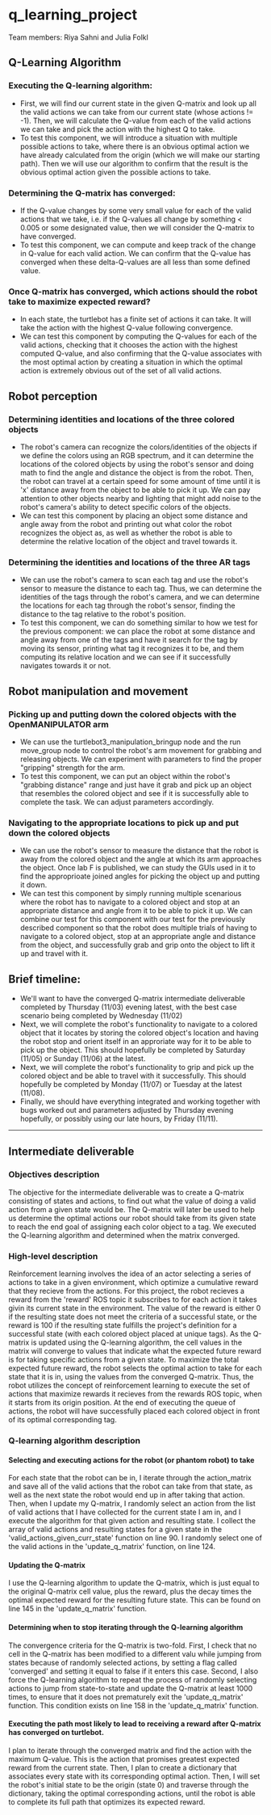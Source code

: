 # q_learning_project
Team members: Riya Sahni and Julia Folkl
## Q-Learning Algorithm
### Executing the Q-learning algorithm:
* First, we will find our current state in the given Q-matrix and look up all the valid actions we can take from our current state (whose actions != -1). Then, we will calculate the Q-value from each of the valid actions we can take and pick the action with the highest Q to take.
* To test this component, we will introduce a situation with multiple possible actions to take, where there is an obvious optimal action we have already calculated from the origin (which we will make our starting path). Then we will use our algorithm to confirm that the result is the obvious optimal action given the possible actions to take.
### Determining the Q-matrix has converged:
* If the Q-value changes by some very small value for each of the valid actions that we take, i.e. if the Q-values all change by something < 0.005 or some designated value, then we will consider the Q-matrix to have converged.
* To test this component, we can compute and keep track of the change in Q-value for each valid action. We can confirm that the Q-value has converged when these delta-Q-values are all less than some defined value.
### Once Q-matrix has converged, which actions should the robot take to maximize expected reward?
* In each state, the turtlebot has a finite set of actions it can take. It will take the action with the highest Q-value following convergence.
* We can test this component by computing the Q-values for each of the valid actions, checking that it chooses the action with the highest computed Q-value, and also confirming that the Q-value associates with the most optimal action by creating a situation in which the optimal action is extremely obvious out of the set of all valid actions.
## Robot perception
### Determining identities and locations of the three colored objects
* The robot's camera can recognize the colors/identities of the objects if we define the colors using an RGB spectrum, and it can determine the locations of the colored objects by using the robot's sensor and doing math to find the angle and distance the object is from the robot. Then, the robot can travel at a certain speed for some amount of time until it is 'x' distance away from the object to be able to pick it up. We can pay attention to other objects nearby and lighting that might add noise to the robot's camera's ability to detect specific colors of the objects.
* We can test this component by placing an object some distance and angle away from the robot and printing out what color the robot recognizes the object as, as well as whether the robot is able to determine the relative location of the object and travel towards it.
### Determining the identities and locations of the three AR tags
* We can use the robot's camera to scan each tag and use the robot's sensor to measure the distance to each tag. Thus, we can determine the identities of the tags through the robot's camera, and we can determine the locations for each tag through the robot's sensor, finding the distance to the tag relative to the robot's position.
* To test this component, we can do something similar to how we test for the previous component: we can place the robot at some distance and angle away from one of the tags and have it search for the tag by moving its sensor, printing what tag it recognizes it to be, and them computing its relative location and we can see if it successfully navigates towards it or not.
## Robot manipulation and movement
### Picking up and putting down the colored objects with the OpenMANIPULATOR arm
* We can use the turtlebot3_manipulation_bringup node and the run move_group node to control the robot's arm movement for grabbing and releasing objects. We can experiment with parameters to find the proper "gripping" strength for the arm.
* To test this component, we can put an object within the robot's "grabbing distance" range and just have it grab and pick up an object that resembles the colored object and see if it is successfully able to complete the task. We can adjust parameters accordingly.
### Navigating to the appropriate locations to pick up and put down the colored objects
* We can use the robot's sensor to measure the distance that the robot is away from the colored object and the angle at which its arm approaches the object. Once lab F is published, we can study the GUIs used in it to find the approprioate joined angles for picking the object up and putting it down.
* We can test this component by simply running multiple scenarious where the robot has to navigate to a colored object and stop at an appropriate distance and angle from it to be able to pick it up. We can combine our test for this component with our test for the previously described component so that the robot does multiple trials of having to navigate to a colored object, stop at an appropriate angle and distance from the object, and successfully grab and grip onto the object to lift it up and travel with it.
## Brief timeline:
* We'll want to have the converged Q-matrix intermediate deliverable completed by Thursday (11/03) evening latest, with the best case scenario being completed by Wednesday (11/02)
* Next, we will complete the robot's functionality to navigate to a colored object that it locates by storing the colored object's location and having the robot stop and orient itself in an approriate way for it to be able to pick up the object. This should hopefully be completed by Saturday (11/05) or Sunday (11/06) at the latest.
* Next, we will complete the robot's functionality to grip and pick up the colored object and be able to travel with it successfully. This should hopefully be completed by Monday (11/07) or Tuesday at the latest (11/08).
* Finally, we should have everything integrated and working together with bugs worked out and parameters adjusted by Thursday evening hopefully, or possibly using our late hours, by Friday (11/11).
---
## Intermediate deliverable
### Objectives description
The objective for the intermediate deliverable was to create a Q-matrix consisting of states and actions, to find out what the value of doing a valid action from a given state would be. The Q-matrix will later be used to help us determine the optimal actions our robot should take from its given state to reach the end goal of assigning each color object to a tag. We executed the Q-learning algorithm and determined when the matrix converged.
### High-level description
Reinforcement learning involves the idea of an actor selecting a series of actions to take in a given environment, which optimize a cumulative reward that they recieve from the actions. For this project, the robot recieves a reward from the 'reward' ROS topic it subscribes to for each action it takes givin its current state in the environment. The value of the reward is either 0 if the resulting state does not meet the criteria of a successful state, or the reward is 100 if the resulting state fulfills the project's definition for a successful state (with each colored object placed at unique tags). As the Q-matrix is updated using the Q-learning algorithm, the cell values in the matrix will converge to values that indicate what the expected future reward is for taking specific actions from a given state. To maximize the total expected future reward, the robot selects the optimal action to take for each state that it is in, using the values from the converged Q-matrix. Thus, the robot utilizes the concept of reinforcement learning to execute the set of actions that maximize rewards it recieves from the rewards ROS topic, when it starts from its origin position. At the end of executing the queue of actions, the robot will have successfully placed each colored object in front of its optimal corresponding tag.
### Q-learning algorithm description
#### Selecting and executing actions for the robot (or phantom robot) to take
For each state that the robot can be in, I iterate through the action_matrix and save all of the valid actions that the robot can take from that state, as well as the next state the robot would end up in after taking that action. Then, when I update my Q-matrix, I randomly select an action from the list of valid actions that I have collected for the current state I am in, and I execute the algorithm for that given action and resulting state. I collect the array of valid actions and resulting states for a given state in the 'valid_actions_given_curr_state' function on line 90. I randomly select one of the valid actions in the 'update_q_matrix' function, on line 124. 
#### Updating the Q-matrix
I use the Q-learning algorithm to update the Q-matrix, which is just equal to the original Q-matrix cell value, plus the reward, plus the decay times the optimal expected reward for the resulting future state. This can be found on line 145 in the 'update_q_matrix' function.
#### Determining when to stop iterating through the Q-learning algorithm
The convergence criteria for the Q-matrix is two-fold. First, I check that no cell in the Q-matrix has been modified to a different valu while jumping from states because of randomly selected actions, by setting a flag called 'converged' and setting it equal to false if it enters this case. Second, I also force the Q-learning algorithm to repeat the process of randomly selecting actions to jump from state-to-state and update the Q-matrix at least 1000 times, to ensure that it does not prematurely exit the 'update_q_matrix' function. This condition exists on line 158 in the 'update_q_matrix' function.
#### Executing the path most likely to lead to receiving a reward after Q-matrix has converged on turtlebot.
I plan to iterate through the converged matrix and find the action with the maximum Q-value. This is the action that promises greatest expected reward from the current state. Then, I plan to create a dictionary that associates every state with its corresponding optimal action. Then, I will set the robot's initial state to be the origin (state 0) and traverse through the dictionary, taking the optimal corresponding actions, until the robot is able to complete its full path that optimizes its expected reward.
